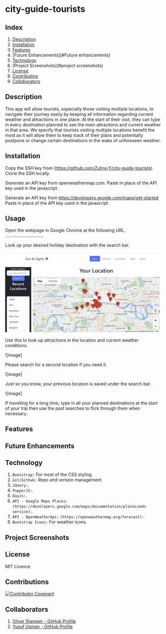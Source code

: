 # city-guide-tourists

## Index
1. [Description](#description)
2. [Installation](#installation)
3. [Features](#features)
4. [Future Enhancements](#Future enhancements)
5. [Technology](#technology)
6. [Project Screenshots](#project screenshots)
7. [License](#license)
8. [Contributing](#contributing)
9. [Colloborators](#collaborators)


## Description

This app will allow tourists, especially those visiting multiple locations, to navigate their journey easily by keeping all information regarding current weather and attractions in one place. At the start of their visit, they can type in every destination planned to see the main attractions and current weather in that area. We specify that tourists visiting multiple locations benefit the most as it will allow them to keep track of their plans and potentially postpone or change certain destinations in the wake of unforeseen weather.


## Installation
Copy the SSH key from [(https://github.com/Zuhra-Y/city-guide-tourists)](https://github.com/Zuhra-Y/city-guide-tourists). Clone the SSH locally.

Generate an API key from openweathermap.com. Paste in place of the API key used in the javascript.

Generate an API key from https://developers.google.com/maps/get-started Paste in place of the API key used in the javascript

## Usage
Open the webpage in Google Chrome at the following URL. 
...............................

Look up your desired holiday destination with the search bar.

![image](https://github.com/Zuhra-Y/city-guide-tourists/blob/5c07c60d5371c0a0412f33ab6268ec883611ec5e/assets/Screenshot%202024-01-05%20174541.png)

Use this to look up attractions in the location and current weather conditions.

![image]


Please search for a second location if you need it.

![image]

Just so you know, your previous location is saved under the search bar.

![image]

If travelling for a long time, type in all your planned destinations at the start of your trip then use the past searches to flick through them when necessary.

## Features

## Future Enhancements

## Technology
1. `Bootstrap:` For most of the CSS styling.
2. `Git/Github:` Repo and version management.
3. `JQuery:`.
4. `PopperJS:`. 
5. `DayJs:`.
6. `API - Google Maps Places:` `(https://developers.google.com/maps/documentation/places/web-service)`:.
7. `API - OpenWeatherApi:` `(https://openweathermap.org/forecast)`:.
8. `Bootstrap Icons:` For weather icons.

## Project Screenshots

## License
MIT Licence

## Contributions
[![Contributor Covenant](https://img.shields.io/badge/Contributor%20Covenant-2.1-4baaaa.svg)](code_of_conduct.md)

## Collaborators

1.  [Oliver Stamper - GitHub Profile](https://github.com/oliverstamper)
2.  [Yusuf Usman - GitHub Profile](https://github.com/Y-usman)
